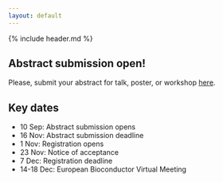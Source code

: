 ```yaml
---
layout: default
---
```


{% include header.md %}

## Abstract submission open!

Please, submit your abstract for talk, poster, or workshop
[here](https://openreview.net/group?id=bioconductor.org/EuroBioC/2020/Conference).


## Key dates

- 10 Sep: Abstract submission opens
- 16 Nov: Abstract submission deadline
- 1 Nov: Registration opens
- 23 Nov: Notice of acceptance
- 7 Dec: Registration deadline
- 14-18 Dec: European Bioconductor Virtual Meeting
